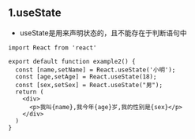 ## 1.useState

- useState是用来声明状态的，且不能存在于判断语句中

```tsx
import React from 'react'

export default function example2() {
  const [name,setName] = React.useState('小明');
  const [age,setAge] = React.useState(18);
  const [sex,setSex] = React.useState("男");
  return (
    <div>
      <p>我叫{name},我今年{age}岁,我的性别是{sex}</p>
    </div>
  )
}
```

